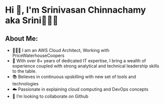 # Hi 👋, I'm Srinivasan Chinnachamy aka Srini👨🏻‍🎓


## About Me:
- 👨🏻‍💻 I am an AWS Cloud Architect, Working with PriceWaterhouseCoopers
- 🎢 With over 8+ years of dedicated IT expertise, I bring a wealth of experience coupled with strong analytical and technical leadership skills to the table.
- 📚 Believes in continuous upskilling with new set of tools and technologies
- ☁️ Passionate in explaining cloud computing and DevOps concepts
- 💞️ I’m looking to collaborate on Github
